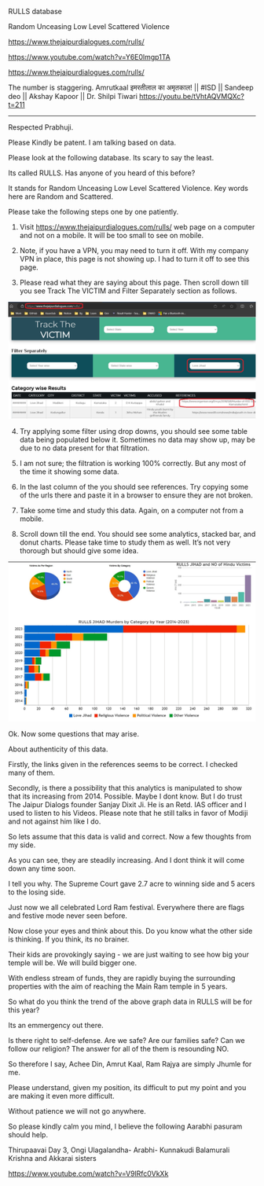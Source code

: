 
RULLS database

Random Unceasing Low Level Scattered Violence

https://www.thejaipurdialogues.com/rulls/

https://www.youtube.com/watch?v=Y6E0lmgp1TA

https://www.thejaipurdialogues.com/rulls/

The number is staggering. 
Amrutkaal इमरतीलाल का अमृतकाल! || #ISD || Sandeep deo || Akshay Kapoor || Dr. Shilpi Tiwari
https://youtu.be/tVhtAQVMQXc?t=211


-----------------------------------------------------

Respected Prabhuji.

Please Kindly be patent. I am talking based on data.

Please look at the following database. Its scary to say the least.

Its called RULLS. Has anyone of you heard of this before?

It stands for Random Unceasing Low Level Scattered Violence. Key words here are Random and Scattered.

Please take the following steps one by one patiently.

1. Visit https://www.thejaipurdialogues.com/rulls/ web page on a computer and not on a mobile. It will be too small to see on mobile. 

2. Note, if you have a VPN, you may need to turn it off. With my company VPN in place, this page is not showing up. I had to turn it off to see this page.

3. Please read what they are saying about this page. Then scroll down till you see Track The VICTIM and Filter Separately section as follows.

![Rulls Filter](50_50_Rulls_Filter.jpg)

4. Try applying some filter using drop downs, you should see some table data being populated below it. Sometimes no data may show up, may be due to no data present for that filtration. 

5. I am not sure; the filtration is working 100% correctly. But any most of the time it showing some data.

6. In the last column of the you should see references. Try copying some of the urls there and paste it in a browser to ensure they are not broken.  

7. Take some time and study this data. Again, on a computer not from a mobile. 

8. Scroll down till the end. You should see some analytics, stacked bar, and donut charts. Please take time to study them as well. It’s not very thorough but should give some idea.

![Analytics](51_50_Analytics.jpg)

Ok. Now some questions that may arise.

About authenticity of this data. 

Firstly, the links given in the references seems to be correct. I checked many of them.

Secondly, is there a possibility that this analytics is manipulated to show that its increasing from 2014. Possible. Maybe I dont know. 
But I do trust The Jaipur Dialogs founder Sanjay Dixit Ji. He is an Retd. IAS officer and I used to listen to his Videos. 
Please note that he still talks in favor of Modiji and not against him like I do. 

So lets assume that this data is valid and correct. Now a few thoughts from my side.

As you can see, they are steadily increasing. And I dont think it will come down any time soon.

I tell you why. The Supreme Court gave 2.7 acre to winning side and 5 acers to the losing side.

Just now we all celebrated Lord Ram festival. Everywhere there are flags and festive mode never seen before.

Now close your eyes and think about this. Do you know what the other side is thinking. If you think, its no brainer. 

Their kids are provokingly saying - we are just waiting to see how big your temple will be. We will build bigger one.

With endless stream of funds, they are rapidly buying the surrounding properties with the aim of reaching the Main Ram temple in 5 years.

So what do you think the trend of the above graph data in RULLS will be for this year?

Its an emmergency out there. 

Is there right to self-defense. Are we safe? Are our families safe? Can we follow our religion?
The answer for all of the them is resounding NO.

So therefore I say, Achee Din, Amrut Kaal, Ram Rajya are simply Jhumle for me. 

Please understand, given my position, its difficult to put my point and you are making it even more difficult.

Without patience we will not go anywhere. 

So please kindly calm you mind, I believe the following Aarabhi pasuram should help.

Thirupaavai Day 3, Ongi Ulagalandha- Arabhi- Kunnakudi Balamurali Krishna and Akkarai sisters

https://www.youtube.com/watch?v=V9lRfc0VkXk






